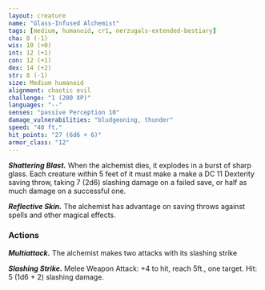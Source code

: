 ```yaml
---
layout: creature
name: "Glass-Infused Alchemist"
tags: [medium, humanoid, cr1, nerzugals-extended-bestiary]
cha: 8 (-1)
wis: 10 (+0)
int: 12 (+1)
con: 12 (+1)
dex: 14 (+2)
str: 8 (-1)
size: Medium humanoid
alignment: chaotic evil
challenge: "1 (200 XP)"
languages: "--"
senses: "passive Perception 10"
damage_vulnerabilities: "bludgeoning, thunder"
speed: "40 ft."
hit_points: "27 (6d6 + 6)"
armor_class: "12"
---
```


***Shattering Blast.*** When the alchemist dies, it
explodes in a burst of sharp glass. Each creature
within 5 feet of it must make a make a DC 11
Dexterity saving throw, taking 7 (2d6) slashing
damage on a failed save, or half as much damage on
a successful one.

***Reflective Skin.*** The alchemist has advantage on
saving throws against spells and other magical
effects.

### Actions

***Multiattack.*** The alchemist makes two attacks with
its slashing strike

***Slashing Strike.*** Melee Weapon Attack: +4 to hit,
reach 5ft., one target. Hit: 5 (1d6 + 2) slashing damage.
